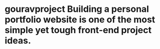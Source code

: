 # gouravproject Building a personal portfolio website is one of the most simple yet tough front-end project ideas. 
